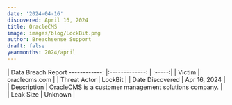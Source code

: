 ```yaml
---
date: '2024-04-16'
discovered: April 16, 2024
title: OracleCMS
image: images/blog/LockBit.png
author: Breachsense Support
draft: false
yearmonths: 2024/april
---
```



| Data Breach Report
------------:     |:-------------:    | :-----:|
| Victim      | oraclecms.com      | 
| Threat Actor      | LockBit      | 
| Date Discovered      | Apr 16, 2024      | 
| Description      | OracleCMS is a customer management solutions company.      | 
| Leak Size      | Unknown      | 

